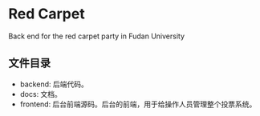 # Red Carpet
Back end for the red carpet party in Fudan University

## 文件目录
- backend: 后端代码。
- docs: 文档。
- frontend: 后台前端源码。后台的前端，用于给操作人员管理整个投票系统。
